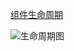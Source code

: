 
[组件生命周期](https://www.race604.com/react-native-component-lifecycle/)

![生命周期图](http://7rf9ir.com1.z0.glb.clouddn.com/3-3-component-lifecycle.jpg)
